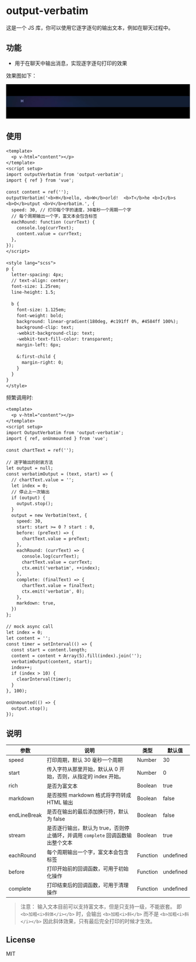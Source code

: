 # output-verbatim

这是一个 JS 库，你可以使用它逐字逐句的输出文本，例如在聊天过程中。

## 功能

- 用于在聊天中输出消息，实现逐字逐句打印的效果

效果图如下：

![output-verbatim](./output-verbatim.gif)

## 使用

```vue
<template>
  <p v-html="content"></p>
</template>
<script setup>
import outputVerbatim from 'output-verbatim';
import { ref } from 'vue';

const content = ref('');
outputVerbatim('<b>H</b>ello, <b>W</b>orld!  <b>T</b>he <b>I</b>s <b>O</b>utput <b>V</b>erbatim.', {
  speed: 30, // 打印每个字的速度，30毫秒一个周期一个字
  // 每个周期输出一个字，富文本会包含标签
  eachRound: function (currText) {
    console.log(currText);
    content.value = currText;
  },
});
</script>

<style lang="scss">
p {
  letter-spacing: 4px;
  // text-align: center;
  font-size: 1.25rem;
  line-height: 1.5;

  b {
    font-size: 1.125em;
    font-weight: bold;
    background: linear-gradient(180deg, #c191ff 0%, #4584ff 100%);
    background-clip: text;
    -webkit-background-clip: text;
    -webkit-text-fill-color: transparent;
    margin-left: 6px;

    &:first-child {
      margin-right: 0;
    }
  }
}
</style>
```

频繁调用时:

```vue
<template>
  <p v-html="content"></p>
</template>
<script setup>
import OutputVerbatim from 'output-verbatim';
import { ref, onUnmounted } from 'vue';

const chartText = ref('');

// 逐字输出的封装方法
let output = null;
const verbatimOutput = (text, start) => {
  // chartText.value = '';
  let index = 0;
  // 停止上一次输出
  if (output) {
    output.stop();
  }
  output = new Verbatim(text, {
    speed: 30,
    start: start >= 0 ? start : 0,
    before: (preText) => {
      chartText.value = preText;
    },
    eachRound: (currText) => {
      console.log(currText);
      chartText.value = currText;
      ctx.emit('verbatim', ++index);
    },
    complete: (finalText) => {
      chartText.value = finalText;
      ctx.emit('verbatim', 0);
    },
    markdown: true,
  })
};

// mock async call
let index = 0;
let content = '';
const timer = setInterval(() => {
  const start = content.length;
  content = content + Array(5).fill(index).join('');
  verbatimOutput(content, start);
  index++;
  if (index > 10) {
    clearInterval(timer);
  }
}, 100);

onUnmounted(() => {
  output.stop();
});
```

## 说明

| 参数         | 说明                                                                            | 类型     | 默认值    |
| ------------ | ------------------------------------------------------------------------------- | -------- | --------- |
| speed        | 打印周期，默认 30 毫秒一个周期                                                  | Number   | 30        |
| start        | 传入字符从那里开始，默认从 0 开始，否则，从指定的 index 开始。                  | Number   | 0         |
| rich         | 是否为富文本                                                                    | Boolean  | true      |
| markdown     | 是否按照 markdown 格式将字符转成 HTML 输出                                      | Boolean  | false     |
| endLineBreak | 是否在输出的最后添加换行符，默认为 false                                        | Boolean  | false     |
| stream       | 是否逐行输出，默认为 true，否则停止循环，并调用 `complete` 回调函数输出整个文本 | Boolean  | true      |
| eachRound    | 每个周期输出一个字，富文本会包含标签                                            | Function | undefined |
| before       | 打印开始前的回调函数，可用于初始化操作                                          | Function | undefined |
| complete     | 打印结束后的回调函数，可用于清理操作                                            | Function | undefined |

> 注意： 输入文本目前可以支持富文本，但是只支持一级，不能嵌套。
> 即 `<b>加粗<i>斜体</i></b>` 时，会输出 `<b>加粗<i>斜</b>` 而不是 `<b>加粗<i>斜</i></b>`
> 因此斜体效果，只有最后完全打印的时候才生效。

## License

MIT
